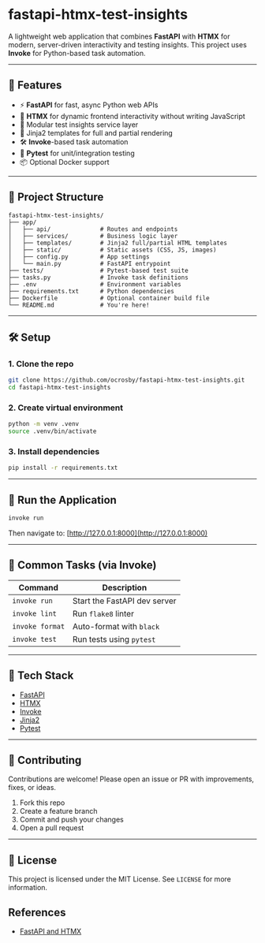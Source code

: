 # fastapi-htmx-test-insights

A lightweight web application that combines **FastAPI** with **HTMX** for modern, server-driven interactivity and testing insights. This project uses **Invoke** for Python-based task automation.

---

## 🚀 Features

- ⚡️ **FastAPI** for fast, async Python web APIs
- 🧠 **HTMX** for dynamic frontend interactivity without writing JavaScript
- 🧪 Modular test insights service layer
- 🎨 Jinja2 templates for full and partial rendering
- 🛠️ **Invoke**-based task automation
- 🧪 **Pytest** for unit/integration testing
- 📦 Optional Docker support

---

## 📁 Project Structure

```
fastapi-htmx-test-insights/
├── app/
│   ├── api/              # Routes and endpoints
│   ├── services/         # Business logic layer
│   ├── templates/        # Jinja2 full/partial HTML templates
│   ├── static/           # Static assets (CSS, JS, images)
│   ├── config.py         # App settings
│   └── main.py           # FastAPI entrypoint
├── tests/                # Pytest-based test suite
├── tasks.py              # Invoke task definitions
├── .env                  # Environment variables
├── requirements.txt      # Python dependencies
├── Dockerfile            # Optional container build file
└── README.md             # You're here!
```

---

## 🛠️ Setup

### 1. Clone the repo

```bash
git clone https://github.com/ocrosby/fastapi-htmx-test-insights.git
cd fastapi-htmx-test-insights
```

### 2. Create virtual environment

```bash
python -m venv .venv
source .venv/bin/activate
```

### 3. Install dependencies

```bash
pip install -r requirements.txt
```

---

## 🧪 Run the Application

```bash
invoke run
```

Then navigate to: [http://127.0.0.1:8000](http://127.0.0.1:8000)

---

## 🧰 Common Tasks (via Invoke)

| Command         | Description                     |
|----------------|---------------------------------|
| `invoke run`   | Start the FastAPI dev server    |
| `invoke lint`  | Run `flake8` linter             |
| `invoke format`| Auto-format with `black`        |
| `invoke test`  | Run tests using `pytest`        |

---

## 🧱 Tech Stack

- [FastAPI](https://fastapi.tiangolo.com/)
- [HTMX](https://htmx.org/)
- [Invoke](https://www.pyinvoke.org/)
- [Jinja2](https://jinja.palletsprojects.com/)
- [Pytest](https://docs.pytest.org/)

---

## 🤝 Contributing

Contributions are welcome! Please open an issue or PR with improvements, fixes, or ideas.

1. Fork this repo
2. Create a feature branch
3. Commit and push your changes
4. Open a pull request

---

## 📄 License

This project is licensed under the MIT License. See `LICENSE` for more information.

## References

- [FastAPI and HTMX](https://testdriven.io/blog/fastapi-htmx/)
